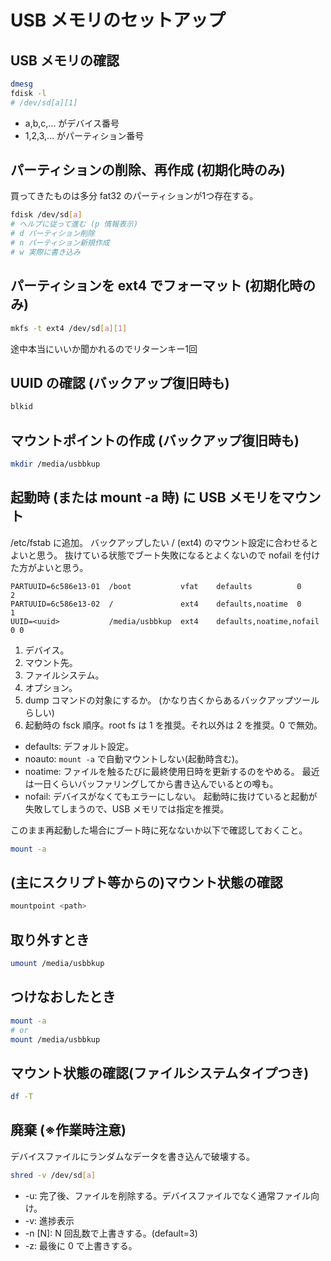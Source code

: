 # USB メモリのセットアップ

## USB メモリの確認

```sh
dmesg
fdisk -l
# /dev/sd[a][1]
```

* a,b,c,... がデバイス番号
* 1,2,3,... がパーティション番号

## パーティションの削除、再作成 (初期化時のみ)

買ってきたものは多分 fat32 のパーティションが1つ存在する。

```sh
fdisk /dev/sd[a]
# ヘルプに従って進む (p 情報表示)
# d パーティション削除
# n パーティション新規作成
# w 実際に書き込み
```

## パーティションを ext4 でフォーマット (初期化時のみ)

```sh
mkfs -t ext4 /dev/sd[a][1]
```

途中本当にいいか聞かれるのでリターンキー1回

## UUID の確認 (バックアップ復旧時も)

```sh
blkid
```

## マウントポイントの作成 (バックアップ復旧時も)

```sh
mkdir /media/usbbkup
```

## 起動時 (または mount -a 時) に USB メモリをマウント

/etc/fstab に追加。
バックアップしたい / (ext4) のマウント設定に合わせるとよいと思う。
抜けている状態でブート失敗になるとよくないので nofail を付けた方がよいと思う。

```text
PARTUUID=6c586e13-01  /boot           vfat    defaults          0       2
PARTUUID=6c586e13-02  /               ext4    defaults,noatime  0       1
UUID=<uuid>           /media/usbbkup  ext4    defaults,noatime,nofail 0 0
```

1. デバイス。
1. マウント先。
1. ファイルシステム。
1. オプション。
1. dump コマンドの対象にするか。 (かなり古くからあるバックアップツールらしい)
1. 起動時の fsck 順序。root fs は 1 を推奨。それ以外は 2 を推奨。0 で無効。

* defaults: デフォルト設定。
* noauto: `mount -a` で自動マウントしない(起動時含む)。
* noatime: ファイルを触るたびに最終使用日時を更新するのをやめる。
  最近は一日くらいバッファリングしてから書き込んでいるとの噂も。
* nofail: デバイスがなくてもエラーにしない。
起動時に抜けていると起動が失敗してしまうので、USB メモリでは指定を推奨。

このまま再起動した場合にブート時に死なないか以下で確認しておくこと。

```sh
mount -a
```

## (主にスクリプト等からの)マウント状態の確認

```sh
mountpoint <path>
```

## 取り外すとき

```sh
umount /media/usbbkup
```

## つけなおしたとき

```sh
mount -a
# or
mount /media/usbbkup
```

## マウント状態の確認(ファイルシステムタイプつき)

```sh
df -T
```

## 廃棄 (※作業時注意)

デバイスファイルにランダムなデータを書き込んで破壊する。

```sh
shred -v /dev/sd[a]
```

* -u: 完了後、ファイルを削除する。デバイスファイルでなく通常ファイル向け。
* -v: 進捗表示
* -n [N]: N 回乱数で上書きする。(default=3)
* -z: 最後に 0 で上書きする。

